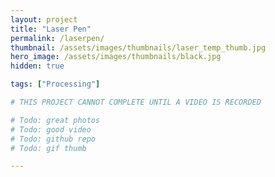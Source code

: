 ```yaml
---
layout: project
title: "Laser Pen"
permalink: /laserpen/
thumbnail: /assets/images/thumbnails/laser_temp_thumb.jpg
hero_image: /assets/images/thumbnails/black.jpg
hidden: true

tags: ["Processing"]

# THIS PROJECT CANNOT COMPLETE UNTIL A VIDEO IS RECORDED

# Todo: great photos
# Todo: good video
# Todo: github repo
# Todo: gif thumb

---
```


